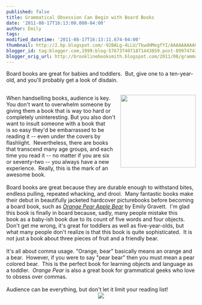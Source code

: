 ```yaml
---
published: false
title: Grammatical Obsession Can Begin with Board Books
date: '2011-08-17T16:13:00.000-04:00'
author: Emily
tags: 
modified_datetime: '2011-08-17T16:13:11.674-04:00'
thumbnail: http://2.bp.blogspot.com/-92BALg-4LLU/TkwdHMegfYI/AAAAAAAAAQs/Uxwll4h52kU/s72-c/orange_pear_apple_bear.jpg
blogger_id: tag:blogger.com,1999:blog-5767374071871443859.post-8997474305988561582
blogger_orig_url: http://brooklinebooksmith.blogspot.com/2011/08/grammatical-obsession-can-begin-with.html
---
```


Board books are great for babies and toddlers.&nbsp; But, give&nbsp;one to a ten-year-old, and you'll probably get a look of disdain.&nbsp; <br /><br /><div class="separator" style="clear: both; text-align: center;"><a href="http://2.bp.blogspot.com/-92BALg-4LLU/TkwdHMegfYI/AAAAAAAAAQs/Uxwll4h52kU/s1600/orange_pear_apple_bear.jpg" imageanchor="1" style="clear: right; cssfloat: right; float: right; margin-bottom: 1em; margin-left: 1em;"><img border="0" height="194" naa="true" src="http://2.bp.blogspot.com/-92BALg-4LLU/TkwdHMegfYI/AAAAAAAAAQs/Uxwll4h52kU/s200/orange_pear_apple_bear.jpg" width="200" /></a></div>When handselling books, audience is key.&nbsp; You don't want to overwhelm someone by giving them a book that is way too hard or completely uninteresting. But you also don't want to insult someone with a book that is&nbsp;so easy they'd be embarrassed to be reading it -- even under the covers by flashlight.&nbsp; Nevertheless, there are books that transcend many age groups, and each time you read it -- no matter if you are six or seventy-two -- you always have a new experience.&nbsp; Really, this is the mark of an awesome book.<br /><br />Board books are great because they are durable enough to withstand bites, endless pulling, repeated whacking, and drool.&nbsp;&nbsp;Many fantastic books make their debut in beautifully jacketed hardcover picturebooks before becoming a board book, such as <em><a href="http://www.brooklinebooksmith-shop.com/book/9781442420038">Orange Pear Apple Bear</a></em> by Emily Gravett.&nbsp; I'm glad this book is finally in board because, sadly, many people mistake this book&nbsp;as a baby-ish book due to its count of five words&nbsp;and four objects.&nbsp; Don't get me wrong, it's great for toddlers as well as five-year-olds, but what many people don't realize is that this book is quite sophisticated.&nbsp; It is not just a book about three pieces of fruit and a friendly bear.<br /><br />It's all about comma usage. "Orange, bear" basically means an orange and a bear.&nbsp; However, if you were to say "pear bear" then you must mean a pear colored bear.&nbsp; This is the perfect book for learning objects and language as a toddler.<em>&nbsp; Orange Pear</em> is&nbsp;also a great book for&nbsp;grammatical geeks who love to obsess over commas.<br /><br />Audience can be everything, but don't let it limit your reading list!<br /><div class="separator" style="clear: both; text-align: center;"><a href="http://3.bp.blogspot.com/-BZEYj78nzf0/TkwegtZL18I/AAAAAAAAAQw/jY2xUy4I5sU/s1600/bear.jpg" imageanchor="1" style="margin-left: 1em; margin-right: 1em;"><img border="0" naa="true" src="http://3.bp.blogspot.com/-BZEYj78nzf0/TkwegtZL18I/AAAAAAAAAQw/jY2xUy4I5sU/s1600/bear.jpg" /></a></div>